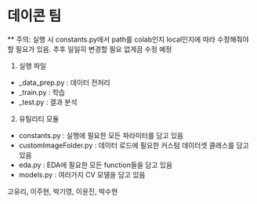 # 데이콘 팀 

** 주의: 실행 시 constants.py에서 path를 colab인지 local인지에 따라 수정해줘야할 필요가 있음. 추후 일일히 변경할 필요 없게끔 수정 예정

1. 실행 파일

- _data_prep.py : 데이터 전처리
- _train.py : 학습
- _test.py : 결과 분석

2. 유틸리티 모듈

- constants.py : 실행에 필요한 모든 파라미터를 담고 있음
- customImageFolder.py : 데이터 로드에 필요한 커스텀 데이터셋 클래스를 담고 있음
- eda.py : EDA에 필요한 모든 function들을 담고 있음
- models.py : 여러가지 CV 모델을 담고 있음

고유리, 이주현, 박기영, 이윤진, 박수현